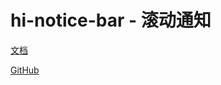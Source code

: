 # hi-notice-bar - 滚动通知

[文档](https://chenshuangxinxi.github.io/hi-uniapp-ui-guide/components/notice-bar.html)

[GitHub](https://github.com/ChenShuangXinXi/hi-uniapp-ui)
